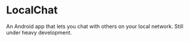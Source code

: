 # LocalChat
An Android app that lets you chat with others on your local network. Still under heavy development.
